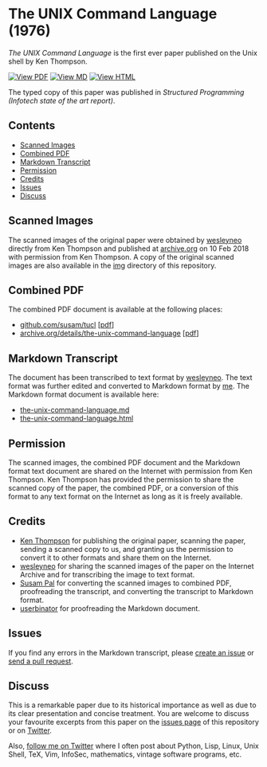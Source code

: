 The UNIX Command Language (1976)
================================

*The UNIX Command Language* is the first ever paper published on the
Unix shell by Ken Thompson.

[![View PDF][view-pdf-svg]][gh-pdf]
[![View MD][view-md-svg]][gh-md]
[![View HTML][view-html-svg]][gh-html]

The typed copy of this paper was published in
*Structured Programming (Infotech state of the art report)*.


Contents
--------

- [Scanned Images](#scanned-images)
- [Combined PDF](#combined-pdf)
- [Markdown Transcript](#markdown-transcript)
- [Permission](#permission)
- [Credits](#credits)
- [Issues](#issues)
- [Discuss](#discuss)


Scanned Images
--------------

The scanned images of the original paper were obtained by [wesleyneo]
directly from Ken Thompson and published at
[archive.org][wesleyneo-archive-url] on 10 Feb 2018 with permission from
Ken Thompson. A copy of the original scanned images are also available
in the [img](img) directory of this repository.


Combined PDF
------------

The combined PDF document is available at the following places:

- [github.com/susam/tucl][gh-url] [[pdf][gh-pdf]]
- [archive.org/details/the-unix-command-language][archive-url] [[pdf][archive-pdf]]


Markdown Transcript
-------------------

The document has been transcribed to text format by
[wesleyneo][wesleyneo]. The text format was further edited and converted
to Markdown format by [me][susam]. The Markdown format document is
available here:

- [the-unix-command-language.md][gh-md]
- [the-unix-command-language.html][gh-html]


Permission
----------

The scanned images, the combined PDF document and the Markdown format
text document are shared on the Internet with permission from Ken
Thompson. Ken Thompson has provided the permission to share the scanned
copy of the paper, the combined PDF, or a conversion of this format to
any text format on the Internet as long as it is freely available.


Credits
-------

- [Ken Thompson](http://cs.bell-labs.co/who/ken/) for publishing the
  original paper, scanning the paper, sending a scanned copy to us, and
  granting us the permission to convert it to other formats and share
  them on the Internet.
- [wesleyneo](https://archive.org/details/@wesleyneo) for sharing the
  scanned images of the paper on the Internet Archive and for
  transcribing the image to text format.
- [Susam Pal](https://github.com/susam) for converting the scanned
  images to combined PDF, proofreading the transcript, and
  converting the transcript to Markdown format.
- [userbinator](https://news.ycombinator.com/user?id=userbinator) for
  proofreading the Markdown document.


Issues
------

If you find any errors in the Markdown transcript, please [create an
issue][issues] or [send a pull request][gitpr].


Discuss
-------

This is a remarkable paper due to its historical importance as well as
due to its clear presentation and concise treatment. You are welcome to
discuss your favourite excerpts from this paper on the [issues
page][issues] of this repository or on [Twitter][twitter-discuss].

Also, [follow me on Twitter][twitter-susam] where I often post about
Python, Lisp, Linux, Unix Shell, TeX, Vim, InfoSec, mathematics, vintage
software programs, etc.


[view-pdf-svg]: https://img.shields.io/badge/view-pdf-brightgreen.svg
[view-md-svg]: https://img.shields.io/badge/view-md-brightgreen.svg
[view-html-svg]: https://img.shields.io/badge/view-html-brightgreen.svg

[gh-url]: https://github.com/susam/tucl
[gh-pdf]: https://susam.github.io/tucl/the-unix-command-language.pdf
[gh-md]: the-unix-command-language.md
[gh-html]: https://susam.github.io/tucl/the-unix-command-language.html

[archive-url]: https://archive.org/details/the-unix-command-language
[archive-pdf]: https://archive.org/download/the-unix-command-language/the-unix-command-language.pdf

[susam]: https://github.com/susam
[wesleyneo]: https://archive.org/details/@wesleyneo
[wesleyneo-archive-url]: https://archive.org/details/theunixcommandlanguage

[issues]: https://github.com/susam/tucl/issues
[gitpr]: https://github.com/susam/gitpr#create-pull-request

[twitter-discuss]: https://twitter.com/compose/tweet?text=@susam+Hey%2C+I+came+across+your+repository+on+the+paper+%22The+UNIX+Command+Language+%281976%29%22+written+by+Ken+Thompson%21
[twitter-susam]: https://twitter.com/intent/follow?screen_name=susam
